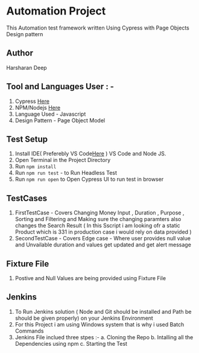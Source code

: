 #  Automation Project 

This Automation test framework written Using Cypress with Page Objects Design pattern  

## Author
Harsharan Deep 

## Tool and Languages User : - 
1. Cypress [Here](https://www.cypress.io/)
2. NPM/Nodejs [Here](https://nodejs.org/en/)
3. Language Used - Javascript 
4. Design Pattern - Page Object Model 

## Test Setup

1. Install IDE( Preferebly VS Code[Here](https://code.visualstudio.com/) ) VS Code and Node JS.
2. Open Terminal in the Project Directory
3. Run `npm install` 
4. Run  `npm run test` - to Run Headless Test 
5. Run `npm run open` to Open Cypress UI to run test in browser 

## TestCases 

1. FirstTestCase - Covers Changing Money Input , Duration , Purpose  , Sorting and Filtering and Making sure the changing paramters also changes the Search Result ( In this Sscript i am looking ofr a static Product which is 331 in production case i would rely on data provided )
2. SecondTestCase - Covers Edge case - Where user provides null value and Unvailable duration and values get updated and get alert message 

## Fixture File 
1. Postive and Null Values are being provided using Fixture File 

## Jenkins 

1. To Run Jenkins solution ( Node and Git should be installed and Path be should  be given properly) on your Jenkins Environment
2. For this Project i am using Windows system that is why i used Batch Commands 
3. Jenkins File inclued three stpes :-
   a. Cloning the Repo
   b. Intalling all the Dependencies using npm 
   c. Starting the Test 
   






